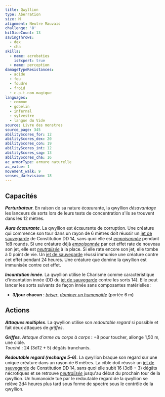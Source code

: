 ```yaml
---
title: Qwyllion
type: Aberration
size: M
alignment: Neutre Mauvais
challenge: '8'
hitDiceCount: 13
savingThrows:
  - dex
  - cha
skills:
  - name: acrobaties
    isExpert: true
  - name: perception
damageTypeResistances:
  - acide
  - feu
  - foudre
  - froid
  - c-p-t-non-magique
languages:
  - commun
  - gobelin
  - infernal
  - sylvestre
  - langue du Vide
source: Livre des monstres
source_page: 345
abilityScores_for: 12
abilityScores_dex: 20
abilityScores_con: 19
abilityScores_int: 12
abilityScores_sag: 13
abilityScores_cha: 16
ac_armorType: armure naturelle
ac_value: 1
movement_walk: 9
senses_darkvision: 18
---
```

## Capacités
_**Perturbateur**_. En raison de sa nature écœurante, la qwyllion _désavantage_ les lanceurs de sorts lors de leurs tests de concentration s'ils se trouvent dans les 12 mètres.

_**Aura écœurante**_. La qwyllion est écœurante de corruption. Une créature qui commence son tour dans un rayon de 6 mètres doit réussir un [jet de sauvegarde](/utiliser-les-caracteristiques/#jets-de-sauvegarde) de Constitution DD 14, sans quoi elle est [_empoisonnée_](/gerer-la-sante-du-personnage/#empoisonne) pendant 1d8 rounds. Si une créature déjà [_empoisonnée_](/gerer-la-sante-du-personnage/#empoisonne) par cet effet rate de nouveau son jet, elle est [_neutralisée_](/gerer-la-sante-du-personnage/#neutralise) à la place. Si elle rate encore son jet, elle tombe à 0 point de vie. Un [jet de sauvegarde](/utiliser-les-caracteristiques/#jets-de-sauvegarde) réussi immunise une créature contre cet effet pendant 24 heures. Une créature que domine la qwyllion est immunisée contre cet effet.

_**Incantation innée**_. La qwyllion utilise le Charisme comme caractéristique d'incantation innée (DD du [jet de sauvegarde](/utiliser-les-caracteristiques/#jets-de-sauvegarde) contre les sorts 14). Elle peut lancer les sorts suivants de façon innée sans composantes matérielles :
* **3/jour chacun** : [_briser_](/grimoire/briser/), [_dominer un humanoïde_](/grimoire/dominer-un-humanoide/) (portée 6 m)

## Actions
_**Attaques multiples**_. La qwyllion utilise son _redoutable regard_ si possible et fait deux attaques de _griffes_.

_**Griffes**_. _Attaque d'arme au corps à corps_ : +8 pour toucher, allonge 1,50 m, une cible.  
_Touché_ : 24 (3d12 + 5) dégâts tranchants.

_**Redoutable regard (recharge 5-6)**_. La qwyllion braque son regard sur une unique créature dans un rayon de 6 mètres. La cible doit réussir un [jet de sauvegarde](/utiliser-les-caracteristiques/#jets-de-sauvegarde) de Constitution DD 14, sans quoi elle subit 16 (3d8 + 3) dégâts nécrotiques et se retrouve [_neutralisée_](/gerer-la-sante-du-personnage/#neutralise) jusqu'au début du prochain tour de la qwyllion. Un humanoïde tué par le redoutable regard de la qwyllion se relève 2d4 heures plus tard sous forme de spectre sous le contrôle de la qwyllion.
